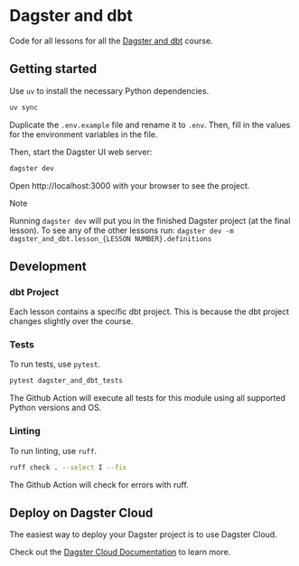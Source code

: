 # Dagster and dbt

Code for all lessons for all the [Dagster and dbt](https://courses.dagster.io/courses/dagster-dbt) course.

## Getting started

Use `uv` to install the necessary Python dependencies.

```bash
uv sync
```

Duplicate the `.env.example` file and rename it to `.env`. Then, fill in the values for the environment variables in the file.

Then, start the Dagster UI web server:

```bash
dagster dev
```

Open http://localhost:3000 with your browser to see the project.

> [!NOTE]
> Running `dagster dev` will put you in the finished Dagster project (at the final lesson). To see any of the other lessons run:
> `dagster dev -m dagster_and_dbt.lesson_{LESSON NUMBER}.definitions`

## Development

### dbt Project

Each lesson contains a specific dbt project. This is because the dbt project changes slightly over the course.

### Tests
To run tests, use `pytest`.

```bash
pytest dagster_and_dbt_tests
```

The Github Action will execute all tests for this module using all supported Python versions and OS.

### Linting
To run linting, use `ruff`.

```bash
ruff check . --select I --fix
```

The Github Action will check for errors with ruff.

## Deploy on Dagster Cloud

The easiest way to deploy your Dagster project is to use Dagster Cloud.

Check out the [Dagster Cloud Documentation](https://docs.dagster.cloud) to learn more. 